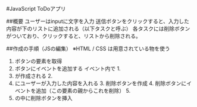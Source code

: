 #JavaScript ToDoアプリ

##概要
ユーザーはinputに文字を入力
送信ボタンをクリックすると、入力した内容が下のリストに追加される（以下タスクと呼ぶ）
各タスクには削除ボタンがついており、クリックすると、リストから削除される。

##作成の手順（JSの編集）
※HTML / CSS は用意されている物を使う
1. ボタンの要素を取得
2. ボタンにイベントを追加する
    イベント内で
        1. <li>が作成される
        2. <li>にユーザーが入力した内容を入れる
        3. 削除ボタンを作成
        4. 削除ボタンにイベントを追加（この要素の親からこれを削除）
        5. <li>の中に削除ボタンを挿入
    